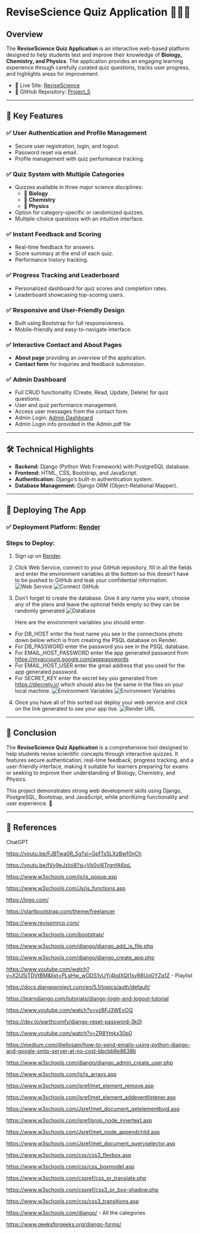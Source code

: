 # ReviseScience Quiz Application 📘📗📙

## Overview  
The **ReviseScience Quiz Application** is an interactive web-based platform designed to help students test and improve their knowledge of **Biology, Chemistry, and Physics**. The application provides an engaging learning experience through carefully curated quiz questions, tracks user progress, and highlights areas for improvement.  

- 📍 Live Site: [ReviseScience](https://project-5-3klq.onrender.com/login/)  
- 📂 GitHub Repository: [Project_5](https://github.com/HKhawaja1/Project_5)  

---

## 🧩 Key Features  

### ✅ User Authentication and Profile Management  
- Secure user registration, login, and logout.  
- Password reset via email.  
- Profile management with quiz performance tracking.  

### ✅ Quiz System with Multiple Categories  
- Quizzes available in three major science disciplines:  
  - 📗 **Biology**  
  - 📘 **Chemistry**  
  - 📙 **Physics**  
- Option for category-specific or randomized quizzes.  
- Multiple-choice questions with an intuitive interface.  

### ✅ Instant Feedback and Scoring  
- Real-time feedback for answers.  
- Score summary at the end of each quiz.  
- Performance history tracking.  

### ✅ Progress Tracking and Leaderboard  
- Personalized dashboard for quiz scores and completion rates.  
- Leaderboard showcasing top-scoring users.  

### ✅ Responsive and User-Friendly Design  
- Built using Bootstrap for full responsiveness.  
- Mobile-friendly and easy-to-navigate interface.  

### ✅ Interactive Contact and About Pages  
- **About page** providing an overview of the application.  
- **Contact form** for inquiries and feedback submission.  

### ✅ Admin Dashboard  
- Full CRUD functionality (Create, Read, Update, Delete) for quiz questions.  
- User and quiz performance management.  
- Access user messages from the contact form.  
- Admin Login: [Admin Dashboard](https://project-5-3klq.onrender.com/admin/login/?next=/admin/)
- Admin Login info provided in the Admin.pdf file 

---

## 🛠️ Technical Highlights  

- **Backend:** Django (Python Web Framework) with PostgreSQL database.  
- **Frontend:** HTML, CSS, Bootstrap, and JavaScript.  
- **Authentication:** Django’s built-in authentication system.  
- **Database Management:** Django ORM (Object-Relational Mapper).  

---

## 🚀 Deploying The App  

### ✅ **Deployment Platform:** [Render](https://render.com/)  

### Steps to Deploy:  
1. Sign up on [Render](https://render.com/).  
2. Click Web Service, connect to your GitHub repository, fill in all the fields and enter the environment variables at the bottom so this doesn't have to be pushed to GitHub and leak your confidential information.
   ![Web Service](https://i.ibb.co/35LzzPsS/Render-1.png)
   ![Connect GitHub](https://i.ibb.co/LH6nsnT/Render-2.png)
3. Don’t forget to create the database. Give it any name you want, choose any of the plans and leave the optional fields empty so they can be randomly generated
   ![Database](https://i.ibb.co/VcmwS3Cm/Render-3.png)
   
   Here are the environment variables you should enter.
   
 - For DB_HOST enter the host name you see in the connections photo down below which is from creating the PSQL database on Render. 
 - For DB_PASSWORD enter the password you see in the PSQL database. 
 - For EMAIL_HOST_PASSWORD enter the app generated password from https://myaccount.google.com/apppasswords
 - For EMAIL_HOST_USER enter the gmail address that you used for the app generated password.
 - For SECRET_KEY enter the secret key you generated from https://djecrety.ir/ which should also be the same in the files on your local machine.
   ![Environment Variables](https://i.ibb.co/Pz58fXS0/Render-Env.png)
   ![Environment Variables](https://i.ibb.co/bRPDZdf8/Render-Env-2.png)

4. Once you have all of this sorted out deploy your web service and click on the link generated to see your app live.
   ![Render URL](https://i.ibb.co/d03PVhwj/Render-4.png)

---

## 📜 Conclusion  

The **ReviseScience Quiz Application** is a comprehensive tool designed to help students revise scientific concepts through interactive quizzes. It features secure authentication, real-time feedback, progress tracking, and a user-friendly interface, making it suitable for learners preparing for exams or seeking to improve their understanding of Biology, Chemistry, and Physics.  

This project demonstrates strong web development skills using Django, PostgreSQL, Bootstrap, and JavaScript, while prioritizing functionality and user experience. 🚀  

---

## 📝 References  

ChatGPT

https://youtu.be/FJBTwa0R_5g?si=GpfTs5LXzBwf0nCh

https://youtu.be/fVy9eJzloj8?si=Vb0vl6TrgnfA6jpL

https://www.w3schools.com/js/js_popup.asp

https://www.w3schools.com/Js/js_functions.asp

https://logo.com/

https://startbootstrap.com/theme/freelancer

https://www.revisemrcp.com/

https://www.w3schools.com/bootstrap/

https://www.w3schools.com/django/django_add_js_file.php

https://www.w3schools.com/django/django_create_app.php

https://www.youtube.com/watch?v=X2USjTDVtBM&list=PLgHw_wODS1vUYi4bdXQt1syR8UoGYZq1Z - Playlist

https://docs.djangoproject.com/en/5.1/topics/auth/default/

https://learndjango.com/tutorials/django-login-and-logout-tutorial

https://www.youtube.com/watch?v=vzBFJ3WEvOQ

https://dev.to/earthcomfy/django-reset-password-3k0l

https://www.youtube.com/watch?v=ZR8Ymkx30p0

https://medium.com/@ellysam/how-to-send-emails-using-python-django-and-google-smtp-server-at-no-cost-bbcbb8e8638b

https://www.w3schools.com/django/django_admin_create_user.php

https://www.w3schools.com/js/js_arrays.asp

https://www.w3schools.com/jsref/met_element_remove.asp

https://www.w3schools.com/jsref/met_element_addeventlistener.asp

https://www.w3schools.com/Jsref/met_document_getelementbyid.asp

https://www.w3schools.com/jsref/prop_node_innertext.asp

https://www.w3schools.com/Jsref/met_node_appendchild.asp

https://www.w3schools.com/Jsref/met_document_queryselector.asp

https://www.w3schools.com/css/css3_flexbox.asp

https://www.w3schools.com/css/css_boxmodel.asp

https://www.w3schools.com/cssref/css_pr_translate.php

https://www.w3schools.com/cssref/css3_pr_box-shadow.php

https://www.w3schools.com/css/css3_transitions.asp

https://www.w3schools.com/django/ - All the categories

https://www.geeksforgeeks.org/django-forms/
